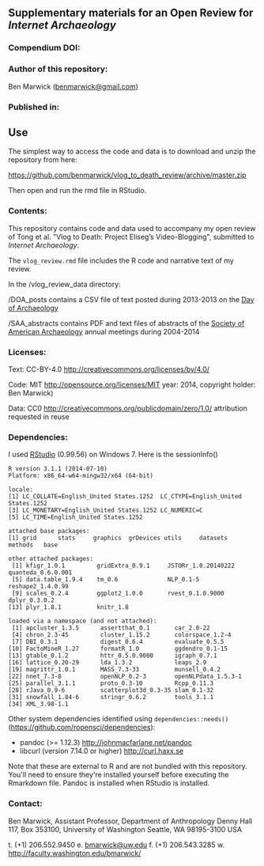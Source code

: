 ## Supplementary materials for an Open Review for _Internet Archaeology_

### Compendium DOI: 
 
### Author of this repository:

Ben Marwick (benmarwick@gmail.com)

### Published in: 


## Use

The simplest way to access the code and data is to download and unzip the repository from here:

https://github.com/benmarwick/vlog_to_death_review/archive/master.zip  

Then open and run the rmd file in RStudio.

### Contents:

This repository contains code and data used to accompany my open review of Tong et al. "Vlog to Death: Project Eliseg’s Video-Blogging", submitted to _Internet Archaeology_. 

The `vlog_review.rmd` file includes the R code and narrative text of my review.

In the /vlog_review_data directory: 

/DOA_posts contains a CSV file of text posted during 2013-2013 on the [Day of Archaeology](http://www.dayofarchaeology.com/) 

/SAA_abstracts contains PDF and text files of abstracts of the [Society of American Archaeology](http://www.saa.org/) annual meetings during 2004-2014

### Licenses:

Text:  CC-BY-4.0 http://creativecommons.org/licenses/by/4.0/

Code: MIT http://opensource.org/licenses/MIT year: 2014, copyright holder: Ben Marwick)

Data: CC0 http://creativecommons.org/publicdomain/zero/1.0/ attribution requested in reuse

### Dependencies:

I used [RStudio](http://www.rstudio.com/products/rstudio/) (0.99.56) on Windows 7. Here is the sessionInfo()

```
R version 3.1.1 (2014-07-10)
Platform: x86_64-w64-mingw32/x64 (64-bit)

locale:
[1] LC_COLLATE=English_United States.1252  LC_CTYPE=English_United States.1252   
[3] LC_MONETARY=English_United States.1252 LC_NUMERIC=C                          
[5] LC_TIME=English_United States.1252    

attached base packages:
[1] grid      stats     graphics  grDevices utils     datasets  methods   base     

other attached packages:
 [1] kfigr_1.0.1         gridExtra_0.9.1     JSTORr_1.0.20140222 quanteda_0.6.0.001 
 [5] data.table_1.9.4    tm_0.6              NLP_0.1-5           reshape2_1.4.0.99  
 [9] scales_0.2.4        ggplot2_1.0.0       rvest_0.1.0.9000    dplyr_0.3.0.2      
[13] plyr_1.8.1          knitr_1.8          

loaded via a namespace (and not attached):
 [1] apcluster_1.3.5      assertthat_0.1       car_2.0-22          
 [4] chron_2.3-45         cluster_1.15.2       colorspace_1.2-4    
 [7] DBI_0.3.1            digest_0.6.4         evaluate_0.5.5      
[10] FactoMineR_1.27      formatR_1.0          ggdendro_0.1-15     
[13] gtable_0.1.2         httr_0.5.0.9000      igraph_0.7.1        
[16] lattice_0.20-29      lda_1.3.2            leaps_2.9           
[19] magrittr_1.0.1       MASS_7.3-33          munsell_0.4.2       
[22] nnet_7.3-8           openNLP_0.2-3        openNLPdata_1.5.3-1 
[25] parallel_3.1.1       proto_0.3-10         Rcpp_0.11.3         
[28] rJava_0.9-6          scatterplot3d_0.3-35 slam_0.1-32         
[31] snowfall_1.84-6      stringr_0.6.2        tools_3.1.1         
[34] XML_3.98-1.1  
```

Other system dependencies identified using `dependencies::needs()` (https://github.com/ropensci/dependencies): 

- pandoc (>= 1.12.3) http://johnmacfarlane.net/pandoc
- libcurl (version 7.14.0 or higher) http://curl.haxx.se

Note that these are external to R and are not bundled with this repository. You'll need to ensure they're installed yourself before executing the Rmarkdown file. Pandoc is installed when RStudio is installed.

### Contact: 

Ben Marwick, Assistant Professor, Department of Anthropology
Denny Hall 117, Box 353100, University of Washington
Seattle, WA 98195-3100 USA 

t. (+1) 206.552.9450   e. bmarwick@uw.edu
f. (+1) 206.543.3285   w. http://faculty.washington.edu/bmarwick/ 



